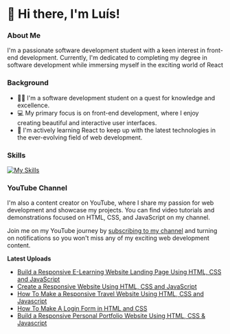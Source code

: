 # 👋 Hi there, I'm Luís!

### About Me

I'm a passionate software development student with a keen interest in front-end development. Currently, I'm dedicated to completing my degree in software development while immersing myself in the exciting world of React

### Background

- 👨‍🎓 I'm a software development student on a quest for knowledge and excellence.
- 💻 My primary focus is on front-end development, where I enjoy creating beautiful and interactive user interfaces.
- 🌱 I'm actively learning React to keep up with the latest technologies in the ever-evolving field of web development.

### Skills
[![My Skills](https://skillicons.dev/icons?i=html,css,js,sass,bootstrap,figma,java,php,mysql)](https://skillicons.dev)

### YouTube Channel

I'm also a content creator on YouTube, where I share my passion for web development and showcase my projects. You can find video tutorials and demonstrations focused on HTML, CSS, and JavaScript on my channel.

Join me on my YouTube journey by [subscribing to my channel](https://www.youtube.com/channel/UC4GaE82byhcbNS9UIzLzgKg) and turning on notifications so you won't miss any of my exciting web development content.

**Latest Uploads**

<!-- YOUTUBE:START -->
- [Build a Responsive E-Learning Website Landing Page Using HTML, CSS and JavaScript](https://www.youtube.com/watch?v=DJtemYSX3HA)
- [Create a Responsive Website Using HTML, CSS and JavaScript](https://www.youtube.com/watch?v=yS1HYNwioE8)
- [How To Make a Responsive Travel Website Using HTML, CSS and Javascript](https://www.youtube.com/watch?v=7IDNxeoggLQ)
- [How To Make A Login Form in HTML and CSS](https://www.youtube.com/watch?v=wYirUiFcdHo)
- [Build a Responsive Personal Portfolio Website Using HTML, CSS &amp; Javascript](https://www.youtube.com/watch?v=jF10BNsHmr0)
<!-- YOUTUBE:END -->

<!--
**luissitoe/luissitoe** is a ✨ _special_ ✨ repository because its `README.md` (this file) appears on your GitHub profile.

Here are some ideas to get you started:

- 🔭 I’m currently working on ...
- 🌱 I’m currently learning ...
- 👯 I’m looking to collaborate on ...
- 🤔 I’m looking for help with ...
- 💬 Ask me about ...
- 📫 How to reach me: ...
- 😄 Pronouns: ...
- ⚡ Fun fact: ...
-->
